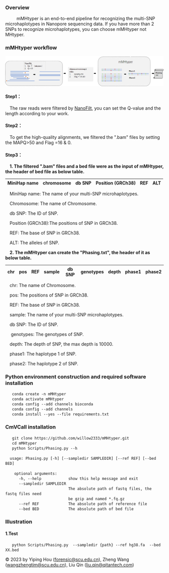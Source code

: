 
### Overview

&emsp; &emsp; mMHtyper is an end-to-end pipeline for recognizing the multi-SNP microhaplotypes in Nanopore sequencing
data. If you have more than 2 SNPs to recognize microhaplotypes, you can choose mMHtyper not MHtyper.

### mMHtyper workflow

![1](pic/flowchart.png)

#### Step1：

&emsp;The raw reads were filtered by [NanoFilt](https://github.com/wdecoster/nanofilt), you can set the Q-value and the
length according to your work.

#### Step2：

&emsp;To get the high-quality alignments, we filtered the ".bam" files by setting the MAPQ>50 and Flag =16 & 0.

#### Step3：

&emsp;**1. The filtered ".bam" files and a bed file were as the input of mMHtyper, the header of bed file as below table.**

|MiniHap name|chromosome|db SNP|Position (GRCh38)|REF|ALT|
|------------|----------|------|-----------------|---|---|

&emsp;MiniHap name: The name of your multi-SNP microhaplotypes.

&emsp;Chromosome: The name of Chromosome.

&emsp;db SNP: The ID of SNP.

&emsp;Position (GRCh38):The positions of SNP in GRCh38.

&emsp;REF: The base of SNP in GRCh38.

&emsp;ALT: The alleles of SNP.



&emsp;**2. The mMHtyper can create the "Phasing.txt", the header of it as below table.**

|chr|pos|REF|sample|db SNP|genotypes|depth|phase1|phase2|
|---|---|---|------|------|---------|-----|------|------|

&emsp;chr: The name of Chromosome.

&emsp;pos: The positions of SNP in GRCh38.

&emsp;REF: The base of SNP in GRCh38.

&emsp;sample: The name of your multi-SNP microhaplotypes.

&emsp;db SNP: The ID of SNP.

&emsp; genotypes: The genotypes of SNP.

&emsp;depth: The depth of SNP, the max depth is 10000.

&emsp;phase1: The haplotype 1 of SNP. 

&emsp;phase2: The haplotype 2 of SNP. 



### Python environment construction and required software installation

```
   conda create -n mMHtyper  
   conda activate mMHtyper 
   conda config --add channels bioconda 
   conda config --add channels
   conda install --yes --file requirements.txt
```

### CmVCall installation

```
   git clone https://github.com/willow2333/mMHtyper.git
   cd mMHtyper  
   python Scripts/Phasing.py --h
   
  usage: Phasing.py [-h] [--sampledir SAMPLEDIR] [--ref REF] [--bed BED]

    optional arguments:
      -h, --help            show this help message and exit
      --sampledir SAMPLEDIR
                            The absolute path of fastq files, the fastq files need
                            be gzip and named *.fq.gz
      --ref REF             The absolute path of reference file
      --bed BED             The absolute path of bed file
```

### Illustration

#### 1.Test

```
   python Scripts/Phasing.py  --sampledir {path} --ref hg38.fa  --bed XX.bed 
```


© 2023 by Yiping Hou (forensic@scu.edu.cn), Zheng Wang (wangzhengtim@scu.edu.cn), Liu Qin (liu.qin@qitantech.com)

